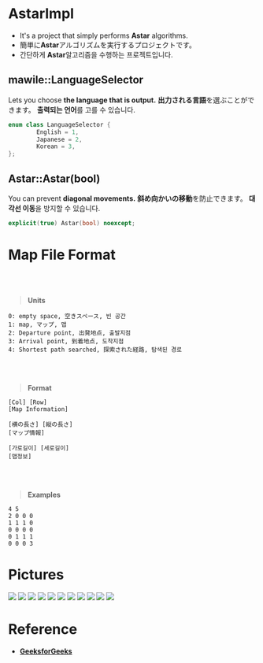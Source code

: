 # **AstarImpl**

+ It's a project that simply performs **Astar** algorithms.
+ 簡単に**Astar**アルゴリズムを実行するプロジェクトです。
+ 간단하게 **Astar**알고리즘을 수행하는 프로젝트입니다.


## **mawile::LanguageSelector**

Lets you choose **the language that is output.**
**出力される言語**を選ぶことができます。
**출력되는 언어**를 고를 수 있습니다.

```cpp
enum class LanguageSelector {
		English = 1,
		Japanese = 2,
		Korean = 3,
};
```

## **Astar::Astar(bool)**

You can prevent **diagonal movements.**
**斜め向かいの移動**を防止できます。
**대각선 이동**을 방지할 수 있습니다.

```cpp
explicit(true) Astar(bool) noexcept;
```

# **Map File Format**

<br></br>
> **Units**
```
0: empty space, 空きスペース, 빈 공간
1: map, マップ, 맵
2: Departure point, 出発地点, 출발지점
3: Arrival point, 到着地点, 도착지점
4: Shortest path searched, 探索された経路, 탐색된 경로
```

<br></br>
> **Format**
```
[Col] [Row]
[Map Information]

[横の長さ] [縦の長さ]
[マップ情報]

[가로길이] [세로길이]
[맵정보]
```

<br></br>
> **Examples**
```
4 5
2 0 0 0
1 1 1 0
0 0 0 0
0 1 1 1
0 0 0 3
```


# **Pictures**

![](https://github.com/Mawi1e/AstarImpl/blob/main/Pictures/1_1.PNG)
![](https://github.com/Mawi1e/AstarImpl/blob/main/Pictures/1_2.PNG)
![](https://github.com/Mawi1e/AstarImpl/blob/main/Pictures/1_3.PNG)
![](https://github.com/Mawi1e/AstarImpl/blob/main/Pictures/1_4.PNG)
![](https://github.com/Mawi1e/AstarImpl/blob/main/Pictures/2_1.PNG)
![](https://github.com/Mawi1e/AstarImpl/blob/main/Pictures/2_2.PNG)
![](https://github.com/Mawi1e/AstarImpl/blob/main/Pictures/2_3.PNG)
![](https://github.com/Mawi1e/AstarImpl/blob/main/Pictures/2_4.PNG)
![](https://github.com/Mawi1e/AstarImpl/blob/main/Pictures/3_1.PNG)
![](https://github.com/Mawi1e/AstarImpl/blob/main/Pictures/3_2.PNG)
![](https://github.com/Mawi1e/AstarImpl/blob/main/Pictures/3_3.PNG)


# **Reference**

* **[GeeksforGeeks](https://www.geeksforgeeks.org/)**
